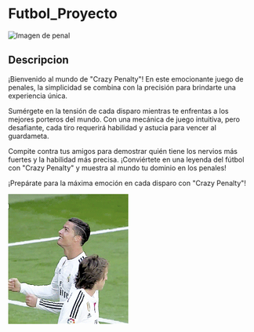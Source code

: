 # Futbol_Proyecto
![Imagen de penal](imagenes/penal.jpg)

## Descripcion
¡Bienvenido al mundo de "Crazy Penalty"! En este emocionante juego de penales, la simplicidad se combina con la precisión para brindarte una experiencia única.

Sumérgete en la tensión de cada disparo mientras te enfrentas a los mejores porteros del mundo. Con una mecánica de juego intuitiva, pero desafiante, cada tiro requerirá habilidad y astucia para vencer al guardameta.

Compite contra tus amigos para demostrar quién tiene los nervios más fuertes y la habilidad más precisa. ¡Conviértete en una leyenda del fútbol con "Crazy Penalty" y muestra al mundo tu dominio en los penales!

¡Prepárate para la máxima emoción en cada disparo con "Crazy Penalty"!

![Bicho festejando](imagenes/Bicho.gif)





